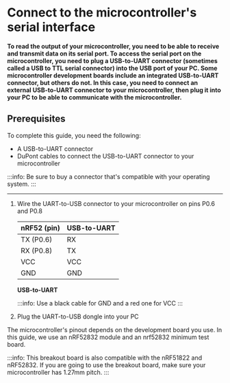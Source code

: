# Connect to the microcontroller's serial interface

**To read the output of your microcontroller, you need to be able to receive and transmit data on its serial port. To access the serial port on the microcontroller, you need to plug a USB-to-UART connector (sometimes called a USB to TTL serial connector) into the USB port of your PC. Some microcontroller development boards include an integrated USB-to-UART connector, but others do not. In this case, you need to connect an external USB-to-UART connector to your microcontroller, then plug it into your PC to be able to communicate with the microcontroller.**

## Prerequisites

To complete this guide, you need the following:

- A USB-to-UART connector
- DuPont cables to connect the USB-to-UART connector to your microcontroller

:::info:
Be sure to buy a connector that's compatible with your operating system.
:::

---

1. Wire the UART-to-USB connector to your microcontroller on pins P0.6 and P0.8
    
    |    **nRF52 (pin)**   |    **USB-to-UART**  |
    |------------------|------------------|
    |    TX (P0.6)     |    RX            |
    |    RX (P0.8)     |    TX            |
    |    VCC           |    VCC           |
    |    GND           |    GND           |

    **USB-to-UART**

    :::info:
    Use a black cable for GND and a red one for VCC
    :::

2. Plug the UART-to-USB dongle into your PC

The microcontroller's pinout depends on the development board you use. In this guide, we use an nRF52832 module and an nrf52832 minimum test board.
    
:::info:
This breakout board is also compatible with the nRF51822 and nRF52832. If you are going to use the breakout board, make sure your microcontroller has 1.27mm pitch.
:::